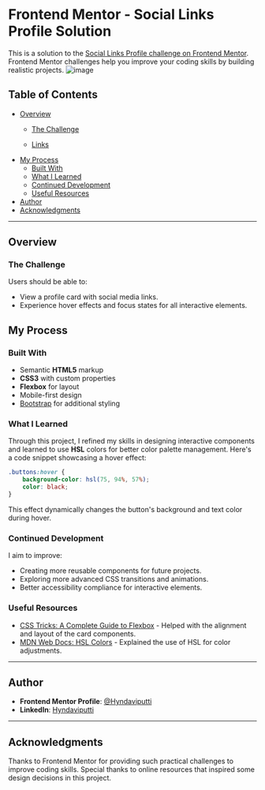 # Frontend Mentor - Social Links Profile Solution

This is a solution to the [Social Links Profile challenge on Frontend Mentor](https://www.frontendmentor.io/challenges/social-links-profile-UG32l9m6dQ). Frontend Mentor challenges help you improve your coding skills by building realistic projects.
![image](https://github.com/user-attachments/assets/77c3f7be-0cf4-4ce8-a1fe-b4400db3b0b3)

## Table of Contents

- [Overview](#overview)
  - [The Challenge](#the-challenge)
  
  - [Links](#links)
- [My Process](#my-process)
  - [Built With](#built-with)
  - [What I Learned](#what-i-learned)
  - [Continued Development](#continued-development)
  - [Useful Resources](#useful-resources)
- [Author](#author)
- [Acknowledgments](#acknowledgments)

---

## Overview

### The Challenge

Users should be able to:

- View a profile card with social media links.
- Experience hover effects and focus states for all interactive elements.



## My Process

### Built With

- Semantic **HTML5** markup
- **CSS3** with custom properties
- **Flexbox** for layout
- Mobile-first design
- [Bootstrap](https://getbootstrap.com/) for additional styling

### What I Learned

Through this project, I refined my skills in designing interactive components and learned to use **HSL** colors for better color palette management. Here's a code snippet showcasing a hover effect:

```css
.buttons:hover {
    background-color: hsl(75, 94%, 57%);
    color: black;
}
```

This effect dynamically changes the button's background and text color during hover.

### Continued Development

I aim to improve:

- Creating more reusable components for future projects.
- Exploring more advanced CSS transitions and animations.
- Better accessibility compliance for interactive elements.

### Useful Resources

- [CSS Tricks: A Complete Guide to Flexbox](https://css-tricks.com/snippets/css/a-guide-to-flexbox/) - Helped with the alignment and layout of the card components.
- [MDN Web Docs: HSL Colors](https://developer.mozilla.org/en-US/docs/Web/CSS/color_value/hsl) - Explained the use of HSL for color adjustments.

---

## Author

- **Frontend Mentor Profile**: [@Hyndaviputti](https://www.frontendmentor.io/profile/Hyndaviputti)
- **LinkedIn**: [Hyndaviputti](https://www.linkedin.com/in/Hyndaviputti)


---

## Acknowledgments

Thanks to Frontend Mentor for providing such practical challenges to improve coding skills. Special thanks to online resources that inspired some design decisions in this project.
